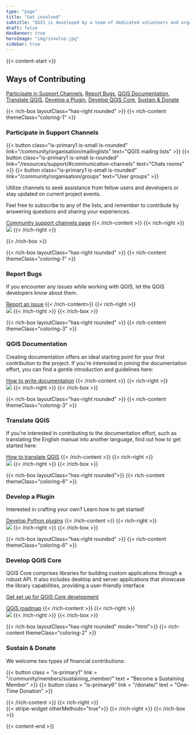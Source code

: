 ```yaml
---
type: "page"
title: "Get involved"
subtitle: "QGIS is developed by a team of dedicated volunteers and organizations. We aim to foster a welcoming community for people of all races, creeds, genders, and walks of life"
draft: false
HasBanner: true
heroImage: "img/involve.jpg"
sidebar: true
---
```

{{< content-start  >}}
## Ways of Contributing

[Participate in Support Channels](#participate-in-support-channels "scroll-on-page"), [Report Bugs](report-bugs "scroll-on-page"), [QGIS Documentation](#qgis-documentation "scroll-on-page"), [Translate QGIS](#translate-qgis "scroll-on-page"), [Develop a Plugin](#develop-a-plugin "scroll-on-page"), [Develop QGIS Core](#develop-qgis-core "scroll-on-page"), [Sustain & Donate](#sustain--donate "scroll-on-page") 

{{< rich-box layoutClass="has-right rounded" >}}
{{< rich-content themeClass="coloring-1" >}}
### Participate in Support Channels

{{< button class="is-primary1 is-small is-rounded" link="/community/organisation/mailinglists" text="QGIS mailing lists" >}} 
{{< button class="is-primary1 is-small is-rounded" link="/resources/support/#communication-channels" text="Chats rooms" >}} 
{{< button class="is-primary1 is-small is-rounded" link="/community/organisation/groups" text="User groups" >}} 

Utilize channels to seek assistance from fellow users and developers or stay updated on current project events.

Feel free to subscribe to any of the lists, and remember to contribute by answering questions and sharing your experiences.

[Community support channels page](/resources/support)
{{< /rich-content >}}
{{< rich-right >}}  
![](../img/Channels.jpg)
{{< /rich-right >}}

{{< /rich-box >}}

{{< rich-box layoutClass="has-right rounded" >}}
{{< rich-content themeClass="coloring-1" >}}
### Report Bugs

If you encounter any issues while working with QGIS, let the QGIS developers know about them.

[Report an issue](/resources/support/report-a-bug)
{{< /rich-content>}}
{{< rich-right >}}  
![](../img/Bugs.jpg)
{{< /rich-right >}}
{{< /rich-box >}}

{{< rich-box layoutClass="has-right rounded" >}}
{{< rich-content themeClass="coloring-3" >}}
### QGIS Documentation

Creating documentation offers an ideal starting point for your first contribution to the project. If you're interested in joining the documentation effort, you can find a gentle introduction and guidelines here:

[How to write documentation](https://docs.qgis.org/3.28/en/docs/documentation_guidelines/)
{{< /rich-content >}}
{{< rich-right >}}  
![](../img/Documentation.jpg)
{{< /rich-right >}}
{{< /rich-box >}}

{{< rich-box layoutClass="has-right rounded" >}}
{{< rich-content themeClass="coloring-3" >}}
### Translate QGIS

If you're interested in contributing to the documentation effort, such as translating the English manual into another language, find out how to get started here:

[How to translate QGIS](https://docs.qgis.org/3.28/en/docs/documentation_guidelines/do_translations.html )
{{< /rich-content >}}
{{< rich-right >}}  
![](../img/Translate.jpg)
{{< /rich-right >}}
{{< /rich-box >}}

{{< rich-box layoutClass="has-right rounded">}}
{{< rich-content themeClass="coloring-6" >}}
### Develop a Plugin

Interested in crafting your own? Learn how to get started!

[Develop Python plugins](https://docs.qgis.org/3.28/en/docs/pyqgis_developer_cookbook/index.html)
{{< /rich-content >}}
{{< rich-right >}}  
![](../img/Plugin.jpg)
{{< /rich-right >}}
{{< /rich-box >}}

{{< rich-box layoutClass="has-right rounded" >}}
{{< rich-content themeClass="coloring-6" >}}
### Develop QGIS Core

QGIS Core comprises libraries for building custom applications through a robust API. It also includes desktop and server applications that showcase the library capabilities, providing a user-friendly interface

[Get set up for QGIS Core development](https://docs.qgis.org/3.28/en/docs/developers_guide/index.html )

[QGIS roadmap](/resources/roadmap)
{{< /rich-content >}}
{{< rich-right >}}  
![](../img/Core.jpg)
{{< /rich-right >}}
{{< /rich-box >}}

{{< rich-box layoutClass="has-right rounded" mode="html">}}
{{< rich-content themeClass="coloring-2" >}}
### Sustain & Donate

We welcome two types of financial contributions:

{{< button class = "is-primary1" link = "/community/members/sustaining_member/" text = "Become a Sustaining Member" >}} 
{{< button class = "is-primary6" link = "/donate/" text = "One-Time Donation" >}} 

{{< /rich-content >}}
{{< rich-right >}}  
{{< stripe-widget otherMethods="true">}}
{{< /rich-right >}}
{{< /rich-box >}}


{{< content-end >}}